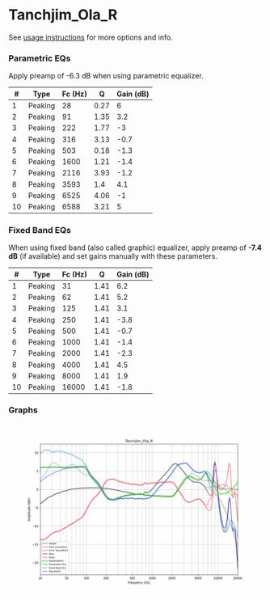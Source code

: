 # Tanchjim_Ola_R
See [usage instructions](https://github.com/jaakkopasanen/AutoEq#usage) for more options and info.

### Parametric EQs
Apply preamp of -6.3 dB when using parametric equalizer.

|   # | Type    |   Fc (Hz) |    Q |   Gain (dB) |
|-----|---------|-----------|------|-------------|
|   1 | Peaking |        28 | 0.27 |         6   |
|   2 | Peaking |        91 | 1.35 |         3.2 |
|   3 | Peaking |       222 | 1.77 |        -3   |
|   4 | Peaking |       316 | 3.13 |        -0.7 |
|   5 | Peaking |       503 | 0.18 |        -1.3 |
|   6 | Peaking |      1600 | 1.21 |        -1.4 |
|   7 | Peaking |      2116 | 3.93 |        -1.2 |
|   8 | Peaking |      3593 | 1.4  |         4.1 |
|   9 | Peaking |      6525 | 4.06 |        -1   |
|  10 | Peaking |      6588 | 3.21 |         5   |

### Fixed Band EQs
When using fixed band (also called graphic) equalizer, apply preamp of **-7.4 dB** (if available) and set gains manually with these parameters.

|   # | Type    |   Fc (Hz) |    Q |   Gain (dB) |
|-----|---------|-----------|------|-------------|
|   1 | Peaking |        31 | 1.41 |         6.2 |
|   2 | Peaking |        62 | 1.41 |         5.2 |
|   3 | Peaking |       125 | 1.41 |         3.1 |
|   4 | Peaking |       250 | 1.41 |        -3.8 |
|   5 | Peaking |       500 | 1.41 |        -0.7 |
|   6 | Peaking |      1000 | 1.41 |        -1.4 |
|   7 | Peaking |      2000 | 1.41 |        -2.3 |
|   8 | Peaking |      4000 | 1.41 |         4.5 |
|   9 | Peaking |      8000 | 1.41 |         1.9 |
|  10 | Peaking |     16000 | 1.41 |        -1.8 |

### Graphs
![](./Tanchjim_Ola_R.png)
